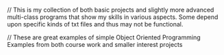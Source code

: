 // This is my collection of both basic projects and slightly more advanced multi-class programs that show my skills in various aspects. Some depend upon specific kinds of txt files and thus may not be functional. 

// These are great examples of simple Object Oriented Programming Examples from both course work and smaller interest projects
